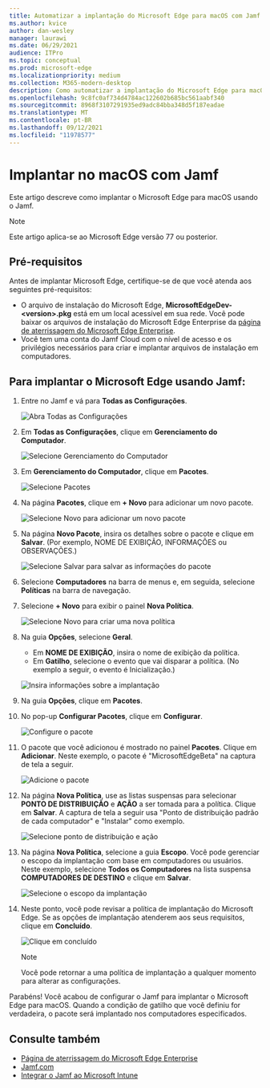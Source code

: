 ```yaml
---
title: Automatizar a implantação do Microsoft Edge para macOS com Jamf
ms.author: kvice
author: dan-wesley
manager: laurawi
ms.date: 06/29/2021
audience: ITPro
ms.topic: conceptual
ms.prod: microsoft-edge
ms.localizationpriority: medium
ms.collection: M365-modern-desktop
description: Como automatizar a implantação do Microsoft Edge para macOS com Jamf.
ms.openlocfilehash: 9c8fc0af734d4784ac122602b685bc561aabf340
ms.sourcegitcommit: 8968f3107291935ed9adc84bba348d5f187eadae
ms.translationtype: MT
ms.contentlocale: pt-BR
ms.lasthandoff: 09/12/2021
ms.locfileid: "11978577"
---
```

# <a name="deploy-to-macos-with-jamf"></a>Implantar no macOS com Jamf

Este artigo descreve como implantar o Microsoft Edge para macOS usando o Jamf.

> [!NOTE]
> Este artigo aplica-se ao Microsoft Edge versão 77 ou posterior.

## <a name="prerequisites"></a>Pré-requisitos

Antes de implantar Microsoft Edge, certifique-se de que você atenda aos seguintes pré-requisitos:

- O arquivo de instalação do Microsoft Edge,  **MicrosoftEdgeDev-\<version\>.pkg** está em um local acessível em sua rede. Você pode baixar os arquivos de instalação do Microsoft Edge Enterprise da [página de aterrissagem do Microsoft Edge Enterprise](https://aka.ms/EdgeEnterprise).
- Você tem uma conta do Jamf Cloud com o nível de acesso e os privilégios necessários para criar e implantar arquivos de instalação em computadores.

## <a name="to-deploy-microsoft-edge-using-jamf"></a>Para implantar o Microsoft Edge usando Jamf:

1. Entre no Jamf e vá para **Todas as Configurações**.

    ![Abra Todas as Configurações](./media/mac-deploy/jamf-dash-main-open-settings.png)

2. Em **Todas as Configurações**, clique em **Gerenciamento do Computador**.

    ![Selecione Gerenciamento do Computador](./media/mac-deploy/jamf-all-settings-computer-mgmt.png)

3. Em **Gerenciamento do Computador**, clique em **Pacotes**.

    ![Selecione Pacotes](./media/mac-deploy/jamf-all-settings-computer-mgmt-pkgs.png)

4. Na página **Pacotes**, clique em **+ Novo** para adicionar um novo pacote.

    ![Selecione Novo para adicionar um novo pacote](./media/mac-deploy/jamf-all-settings-computer-mgmt-new-pkg.png)

5. Na página **Novo Pacote**, insira os detalhes sobre o pacote e clique em **Salvar**. (Por exemplo, NOME DE EXIBIÇÃO, INFORMAÇÕES ou OBSERVAÇÕES.)

    ![Selecione Salvar para salvar as informações do pacote](./media/mac-deploy/jamf-all-settings-computer-mgmt-save-pkg-info.png)

6. Selecione **Computadores** na barra de menus e, em seguida, selecione **Políticas** na barra de navegação.

7. Selecione **+ Novo** para exibir o painel **Nova Política**.

    ![Selecione Novo para criar uma nova política](./media/mac-deploy/jamf-all-settings-computer-new-policy.png)

8. Na guia **Opções**, selecione **Geral**.

    - Em **NOME DE EXIBIÇÃO**, insira o nome de exibição da política.
    - Em **Gatilho**, selecione o evento que vai disparar a política. (No exemplo a seguir, o evento é Inicialização.)

    ![Insira informações sobre a implantação](./media/mac-deploy/jamf-all-settings-computer-cfg-policy.png)

9. Na guia **Opções**, clique em **Pacotes**.

10. No pop-up **Configurar Pacotes**, clique em **Configurar**.

    ![Configure o pacote](./media/mac-deploy/jamf-all-settings-computer-policy-pkg-configure.png)

11. O pacote que você adicionou é mostrado no painel **Pacotes**. Clique em **Adicionar**. Neste exemplo, o pacote é "MicrosoftEdgeBeta" na captura de tela a seguir.

    ![Adicione o pacote](./media/mac-deploy/jamf-all-settings-computer-policy-pkg-add-beta.png)

12. Na página **Nova Política**, use as listas suspensas para selecionar **PONTO DE DISTRIBUIÇÃO** e **AÇÃO** a ser tomada para a política. Clique em **Salvar**. A captura de tela a seguir usa "Ponto de distribuição padrão de cada computador" e "Instalar" como exemplo.

    ![Selecione ponto de distribuição e ação](./media/mac-deploy/jamf-all-settings-computer-mgmt-pkg-cfg-distro.png)

13. Na página **Nova Política**, selecione a guia **Escopo**. Você pode gerenciar o escopo da implantação com base em computadores ou usuários. Neste exemplo, selecione **Todos os Computadores** na lista suspensa **COMPUTADORES DE DESTINO** e clique em **Salvar**.

    ![Selecione o escopo da implantação](./media/mac-deploy/jamf-all-settings-computer-mgmt-add-target.png)

14. Neste ponto, você pode revisar a política de implantação do Microsoft Edge. Se as opções de implantação atenderem aos seus requisitos, clique em **Concluído**.

    ![Clique em concluído](./media/mac-deploy/jamf-all-settings-computer-mgmt-finish-add-deployment.png)

    > [!NOTE]
    > Você pode retornar a uma política de implantação a qualquer momento para alterar as configurações.

Parabéns! Você acabou de configurar o Jamf para implantar o Microsoft Edge para macOS. Quando a condição de gatilho que você definiu for verdadeira, o pacote será implantado nos computadores especificados.

## <a name="see-also"></a>Consulte também

- [Página de aterrissagem do Microsoft Edge Enterprise](https://aka.ms/EdgeEnterprise)
- [Jamf.com](https://www.jamf.com/)
- [Integrar o Jamf ao Microsoft Intune](/intune/conditional-access-integrate-jamf)